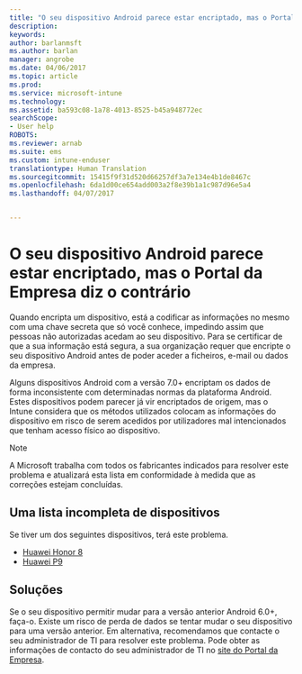 ```yaml
---
title: "O seu dispositivo Android parece estar encriptado, mas o Portal da Empresa diz o contrário"
description: 
keywords: 
author: barlanmsft
ms.author: barlan
manager: angrobe
ms.date: 04/06/2017
ms.topic: article
ms.prod: 
ms.service: microsoft-intune
ms.technology: 
ms.assetid: ba593c08-1a78-4013-8525-b45a948772ec
searchScope:
- User help
ROBOTS: 
ms.reviewer: arnab
ms.suite: ems
ms.custom: intune-enduser
translationtype: Human Translation
ms.sourcegitcommit: 15415f9f31d520d66257df3a7e134e4b1de8467c
ms.openlocfilehash: 6da1d00ce654add003a2f8e39b1a1c987d96e5a4
ms.lasthandoff: 04/07/2017


---
```



# <a name="your-android-device-seems-to-be-encrypted-but-company-portal-says-otherwise"></a>O seu dispositivo Android parece estar encriptado, mas o Portal da Empresa diz o contrário

Quando encripta um dispositivo, está a codificar as informações no mesmo com uma chave secreta que só você conhece, impedindo assim que pessoas não autorizadas acedam ao seu dispositivo. Para se certificar de que a sua informação está segura, a sua organização requer que encripte o seu dispositivo Android antes de poder aceder a ficheiros, e-mail ou dados da empresa.

Alguns dispositivos Android com a versão 7.0+ encriptam os dados de forma inconsistente com determinadas normas da plataforma Android. Estes dispositivos podem parecer já vir encriptados de origem, mas o Intune considera que os métodos utilizados colocam as informações do dispositivo em risco de serem acedidos por utilizadores mal intencionados que tenham acesso físico ao dispositivo.

> [!Note]
> A Microsoft trabalha com todos os fabricantes indicados para resolver este problema e atualizará esta lista em conformidade à medida que as correções estejam concluídas.

## <a name="an-incomplete-list-of-devices"></a>Uma lista incompleta de dispositivos

Se tiver um dos seguintes dispositivos, terá este problema.

- [Huawei Honor 8](http://consumer.huawei.com/en/support/mobile-phones/honor8_en-sup.htm)
- [Huawei P9](http://consumer.huawei.com/mobile-phones/p9/index.html)

## <a name="solutions"></a>Soluções

Se o seu dispositivo permitir mudar para a versão anterior Android 6.0+, faça-o. Existe um risco de perda de dados se tentar mudar o seu dispositivo para uma versão anterior. Em alternativa, recomendamos que contacte o seu administrador de TI para resolver este problema. Pode obter as informações de contacto do seu administrador de TI no [site do Portal da Empresa](http://portal.manage.microsoft.com).

